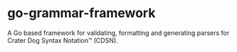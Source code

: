 # go-grammar-framework
A Go based framework for validating, formatting and generating parsers for Crater Dog Syntax Notation™ (CDSN).
